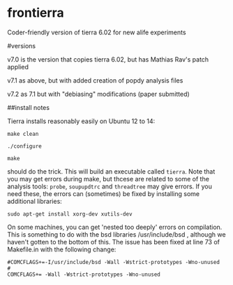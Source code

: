# frontierra
Coder-friendly version of tierra 6.02 for new alife experiments

#versions

v7.0 is the version that copies tierra 6.02, but has Mathias Rav's patch applied

v7.1 as above, but with added creation of popdy analysis files

v7.2 as 7.1 but with "debiasing" modifications (paper submitted)

##install notes

Tierra installs reasonably easily on Ubuntu 12 to 14:

`make clean`

`./configure`

`make`

should do the trick. This will build an executable called `tierra`. Note that you may get errors during make, but thcese are related to some of the analysis tools: `probe`, `soupupdtrc` and `threadtree` may give errors. If you need these, the errors can (sometimes) be fixed by installing some additional libraries:

`sudo apt-get install xorg-dev xutils-dev`

On some machines, you can get 'nested too deeply' errors on compilation. This is something to do with the bsd libraries /usr/include/bsd , although we haven't gotten to the bottom of this. The issue has been fixed at line 73 of Makefile.in with the following change: 

```
#COMCFLAGS+=-I/usr/include/bsd -Wall -Wstrict-prototypes -Wno-unused
#
COMCFLAGS+= -Wall -Wstrict-prototypes -Wno-unused
```


